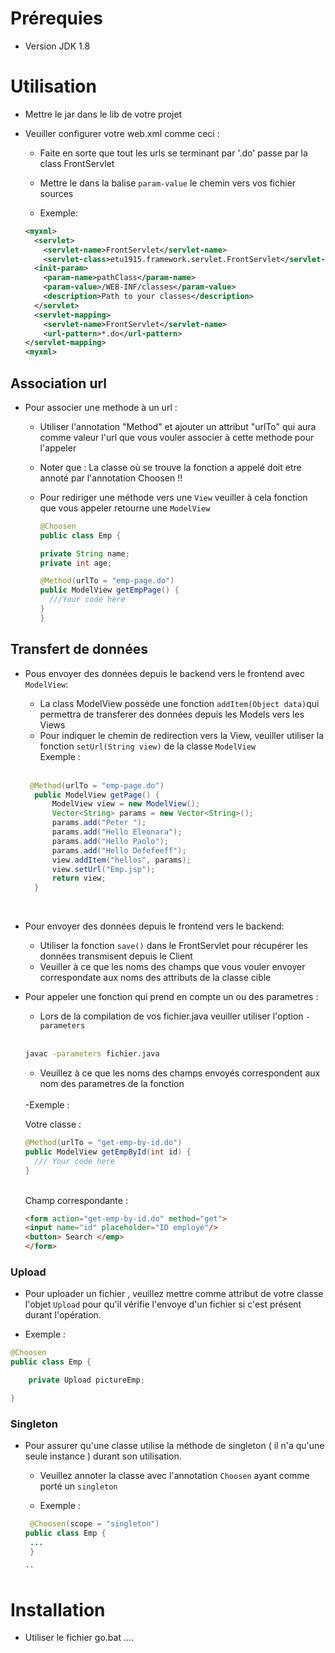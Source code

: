 # Prérequies

- Version JDK 1.8  

# Utilisation

- Mettre le jar dans le lib de votre projet

- Veuiller configurer votre web.xml comme ceci :

  - Faite en sorte que tout les urls se terminant par '.do' passe par la class
    FrontServlet
  - Mettre le dans la balise `param-value` le chemin vers vos fichier sources

  - Exemple:

  ```xml
  <myxml>
    <servlet>
      <servlet-name>FrontServlet</servlet-name>
      <servlet-class>etu1915.framework.servlet.FrontServlet</servlet-class>
    <init-param>
      <param-name>pathClass</param-name>
      <param-value>/WEB-INF/classes</param-value>
      <description>Path to your classes</description>
    </servlet>
    <servlet-mapping>
      <servlet-name>FrontServlet</servlet-name>
      <url-pattern>*.do</url-pattern>
  </servlet-mapping>
  <myxml>
  ```

## Association url

- Pour associer une methode à un url :

  - Utiliser l'annotation "Method" et ajouter un attribut "urlTo" qui aura comme valeur l'url que vous
    vouler associer à cette methode pour l'appeler
  - Noter que : La classe où se trouve la fonction a appelé doit etre annoté par l'annotation Choosen !!

  - Pour rediriger une méthode vers une `View` veuiller à cela fonction que vous appeler retourne une `ModelView`

    ```java
    @Choosen
    public class Emp {

    private String name;
    private int age;

    @Method(urlTo = "emp-page.do")
    public ModelView getEmpPage() {
      ///Your code here
    }
    }

    ```
## Transfert de données

- Pous envoyer des données depuis le backend vers le frontend avec `ModelView`:

  - La class ModelView possède une fonction `addItem(Object data)`qui permettra de transferer des données depuis
    les Models vers les Views
  - Pour indiquer le chemin de redirection vers la View, veuiller utiliser la fonction `setUrl(String view)`
    de la classe `ModelView` <br>
    Exemple :
    <br/>
    <br/>

  ```java
   @Method(urlTo = "emp-page.do")
    public ModelView getPage() {
        ModelView view = new ModelView();
        Vector<String> params = new Vector<String>();
        params.add("Peter ");
        params.add("Hello Eleonara");
        params.add("Hello Paolo");
        params.add("Hello Defefeeff");
        view.addItem("hellos", params);
        view.setUrl("Emp.jsp");
        return view;
    }
  ```

    <br>

- Pour envoyer des données depuis le frontend vers le backend:

  - Utiliser la fonction `save()` dans le FrontServlet pour récupérer les données transmisent depuis le Client
  - Veuiller à ce que les noms des champs que vous vouler envoyer correspondate aux noms des attributs de la classe cible

- Pour appeler une fonction qui prend en compte un ou des parametres :

  - Lors de la compilation de vos fichier.java veuiller utiliser l'option `-parameters ` 
  
  <br/>

  ```bat
  javac -parameters fichier.java
  ```

  - Veuillez à ce que les noms des champs envoyés correspondent aux nom des parametres de la fonction
  
   </br>
    -Exemple : <br> 
    
    Votre classe :

    ```java
    @Method(urlTo = "get-emp-by-id.do")
    public ModelView getEmpById(int id) {
      /// Your code here
    }
    ```

    <br> Champ correspondante : 

    ```html
    <form action="get-emp-by-id.do" method="get">
    <input name="id" placeholder="ID employé"/>
    <button> Search </emp>
    </form>
    ```

### Upload 

- Pour uploader un fichier , veuillez mettre comme attribut de votre classe l'objet `Upload` pour qu'il vérifie l'envoye d'un fichier si c'est présent durant l'opération.

- Exemple : <br> 

```java 
@Choosen
public class Emp {

    private Upload pictureEmp;

}
```


 ### Singleton   

- Pour assurer qu'une classe utilise la méthode de singleton ( il n'a qu'une seule instance )
  durant son utilisation.
   
   - Veuillez annoter la classe avec l'annotation `Choosen` ayant comme porté un `singleton`

   - Exemple : <br>

   ```java	
  	@Choosen(scope = "singleton")
  public class Emp {
    ...
    }

   ``

# Installation

  -  Utiliser le fichier go.bat ....
<!--
The "go.bat" file compile all .class file in the framework then create a .jar file and move that file in the
lib of the "Test_Framework" , then it create a .war file from the Test_Framework and you should see that
file.war now XD -->

<!-- ![Test imgae.](./white-shirt.jpg) -->
